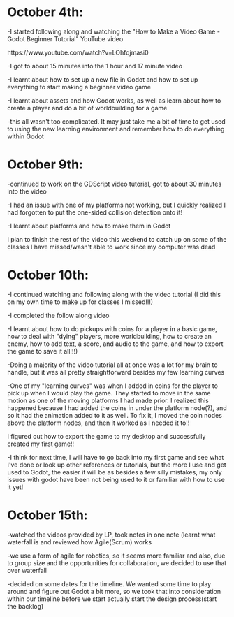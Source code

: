 <h1>October 4th:</h1>
<p>-I started following along and watching the "How to Make a Video Game - Godot Beginner Tutorial" YouTube video</p>
<p>https://www.youtube.com/watch?v=LOhfqjmasi0</p>
<p>-I got to about 15 minutes into the 1 hour and 17 minute video</p>
<p>-I learnt about how to set up a new file in Godot and how to set up everything to start making a beginner video game</p>
<p>-I learnt about assets and how Godot works, as well as learn about how to create a player and do a bit of worldbuilding for a game</p>
<p>-this all wasn't too complicated. It may just take me a bit of time to get used to using the new learning environment and remember how to do everything within Godot</p>

<h1>October 9th:</h1>
<p>-continued to work on the GDScript video tutorial, got to about 30 minutes into the video</p>
<p>-I had an issue with one of my platforms not working, but I quickly realized I had forgotten to put the one-sided collision detection onto it!</p>
<p>-I learnt about platforms and how to make them in Godot </p>
<p>I plan to finish the rest of the video this weekend to catch up on some of the classes I have missed/wasn't able to work since my computer was dead</p>

<h1>October 10th:</h1>
<p>-I continued watching and following along with the video tutorial (I did this on my own time to make up for classes I missed!!!)</p>
<p>-I completed the follow along video </p>
<p>-I learnt about how to do pickups with coins for a player in a basic game, how to deal with "dying" players, more worldbuilding, how to create an enemy, how to add text, a score, and audio to the game, and how to export the game to save it all!!!) </p>
<p>-Doing a majority of the video tutorial all at once was a lot for my brain to handle, but it was all pretty straightforward besides my few learning curves</p>
<p>-One of my "learning curves" was when I added in coins for the player to pick up when I would play the game. They started to move in the same motion as one of the moving platforms I had made prior. I realized this happened because I had added the coins in under the platform node(?), and so it had the animation added to it as well. To fix it, I moved the coin nodes above the platform nodes, and then it worked as I needed it to!! </p>
<p> I figured out how to export the game to my desktop and successfully created my first game!! </p>
<p>-I think for next time, I will have to go back into my first game and see what I've done or look up other references or tutorials, but the more I use and get used to Godot, the easier it will be as besides a few silly mistakes, my only issues with godot have been not being used to it or familiar with how to use it yet!</p>

<h1>October 15th:</h1>
<p>-watched the videos provided by LP, took notes in one note (learnt what waterfall is and reviewed how Agile(Scrum) works</p>
<p>-we use a form of agile for robotics, so it seems more familiar and also, due to group size and the opportunities for collaboration, we decided to use that over waterfall</p>
<p>-decided on some dates for the timeline. We wanted some time to play around and figure out Godot a bit more, so we took that into consideration within our timeline before we start actually start the design process(start the backlog)</p>
